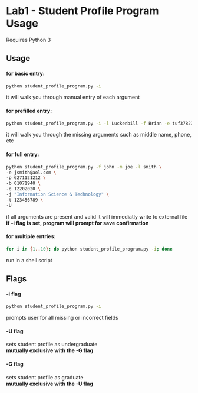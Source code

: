 
# Lab1 - Student Profile Program Usage

Requires Python 3  

## Usage
#### for basic entry:
```sh
python student_profile_program.py -i
```
it will walk you through manual entry  of each argument

#### for prefilled entry:
```sh
python student_profile_program.py -i -l Luckenbill -f Brian -e tuf37823@temple.edu
```
it will walk you through the missing arguments such as middle name, phone, etc  

#### for full entry:
```sh
python student_profile_program.py -f john -m joe -l smith \
-e jsmith@aol.com \
-p 6271121212 \
-b 01071940 \
-g 12202020 \
-j "Information Science & Technology" \
-t 123456789 \
-U
```
if all arguments are present and valid it will immediatly write to external file  
 __if -i flag is set, program will prompt for save confirmation__  


#### for multiple entries:
```sh
for i in {1..10}; do python student_profile_program.py -i; done
```
run in a shell script

## Flags
#### -i flag
```sh
python student_profile_program.py -i 
```

prompts user for all missing or incorrect fields

#### -U flag
sets student profile as undergraduate  
__mutually exclusive with the -G flag__  
#### -G flag
sets student profile as graduate  
__mutually exclusive with the -U flag__
